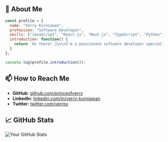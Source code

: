 ## 🚀 About Me

```javascript
const profile = {
  name: "Verry Kurniawan",
  profession: "Software Developer",
  skills: ["JavaScript", "React.js", "Next.js", "TypeScript", "Python", "Computer Vision"],
  introduction: function() {
    return `Hi there! 👋\n\nI'm a passionate software developer specializing in ${this.skills.join(', ')}. Welcome to my GitHub profile!`;
  }
};

console.log(profile.introduction());
```

## 📫 How to Reach Me

- **GitHub**: [github.com/princeofverry](https://github.com/princeofverry)
- **LinkedIn**: [linkedin.com/in/verry-kurniawan](https://linkedin.com/in/verry-kurniawan-956214247/)
- **Twitter**: [twitter.com/verrpy](https://twitter.com/verrpy)

## 📈 GitHub Stats

![Your GitHub Stats](https://github-readme-stats.vercel.app/api?username=princeofverry&show_icons=true&theme=radical)


